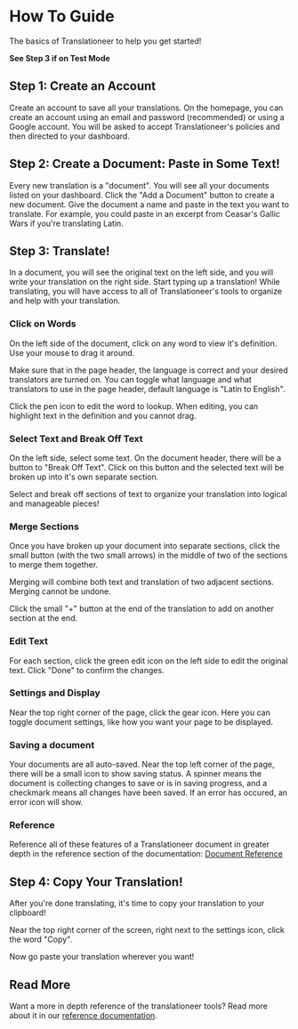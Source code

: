# How To Guide

The basics of Translationeer to help you get started!

**See Step 3 if on Test Mode**

## Step 1: Create an Account

Create an account to save all your translations. On the homepage, you can create an account using an email and password (recommended) or using a Google account. You will be asked to accept Translationeer's policies and then directed to your dashboard.

## Step 2: Create a Document: Paste in Some Text!

Every new translation is a "document". You will see all your documents listed on your dashboard. Click the "Add a Document" button to create a new document. Give the document a name and paste in the text you want to translate. For example, you could paste in an excerpt from Ceasar's Gallic Wars if you're translating Latin. 

## Step 3: Translate!

In a document, you will see the original text on the left side, and you will write your translation on the right side. Start typing up a translation! While translating, you will have access to all of Translationeer's tools to organize and help with your translation.

### Click on Words

On the left side of the document, click on any word to view it's definition. Use your mouse to drag it around.

Make sure that in the page header, the language is correct and your desired translators are turned on. You can toggle what language and what translators to use in the page header, default language is "Latin to English".

Click the pen icon to edit the word to lookup. When editing, you can highlight text in the definition and you cannot drag.

### Select Text and Break Off Text

On the left side, select some text. On the document header, there will be a button to "Break Off Text". Click on this button and the selected text will be broken up into it's own separate section. 

Select and break off sections of text to organize your translation into logical and manageable pieces!

### Merge Sections

Once you have broken up your document into separate sections, click the small button (with the two small arrows) in the middle of two of the sections to merge them together. 

Merging will combine both text and translation of two adjacent sections. Merging cannot be undone.

Click the small "+" button at the end of the translation to add on another section at the end.

### Edit Text

For each section, click the green edit icon on the left side to edit the original text. Click "Done" to confirm the changes.

### Settings and Display

Near the top right corner of the page, click the gear icon. Here you can toggle document settings, like how you want your page to be displayed. 

### Saving a document

Your documents are all auto-saved. Near the top left corner of the page, there will be a small icon to show saving status. A spinner means the document is collecting changes to save or is in saving progress, and a checkmark means all changes have been saved. If an error has occured, an error icon will show.

### Reference

Reference all of these features of a Translationeer document in greater depth in the reference section of the documentation: [Document Reference](/documentation/document)

## Step 4: Copy Your Translation!

After you're done translating, it's time to copy your translation to your clipboard!

Near the top right corner of the screen, right next to the settings icon, click the word "Copy". 

Now go paste your translation wherever you want!

## Read More

Want a more in depth reference of the translationeer tools? Read more about it in our [reference documentation](/documentation/reference).
